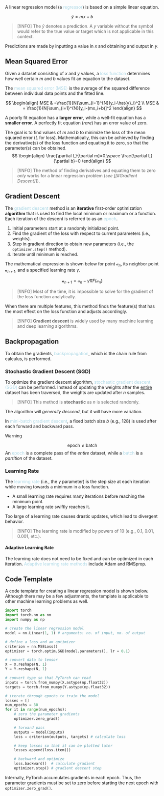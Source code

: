 A linear regression model (a <span style = "color:lightblue">regressor</span>) is based on a simple linear equation.

$$\hat{y}=mx+b$$
> [!INFO]
> The $\hat{y}$ denotes a prediction. A $y$ variable without the symbol would refer to the true value or target which is not applicable in this context.

Predictions are made by inputting a value in $x$ and obtaining and output in $y$.

## Mean Squared Error
Given a dataset consisting of $x$ and $y$ values, a <span style = "color:lightblue">loss function</span> determines how well certain $m$ and $b$ values fit an equation to the dataset.

The <span style = "color:lightblue">mean squared error (MSE)</span> is the average of the squared difference between individual data points and the fitted line.

$$
\begin{align}
	MSE & =\frac{1}{N}\sum_{i=1}^{N}(y_i-\hat{y}_i)^2 \\
	MSE & = \frac{1}{N}\sum_{i=1}^{N}[y_i-(mx_i+b)]^2
\end{align}
$$

A poorly fit equation has a **larger error**, while a well-fit equation has a **smaller error**. A perfectly fit equation (*rare*) has an error value of zero.

The goal is to find values of $m$ and $b$ to minimize the loss of the mean squared error ($L$ for loss). Mathematically, this can be achieved by finding the derivative(s) of the loss function and equating it to zero, so that the parameter(s) can be obtained.
$$
\begin{align}
	\frac{\partial L}{\partial m}=0;\space \frac{\partial L}{\partial b}=0
\end{align}
$$

> [!INFO]
> The method of finding derivatives and equating them to zero *only* works for a linear regression problem (*see [[#Gradient Descent]]*).

## Gradient Descent
The <span style = "color:lightblue">gradient descent</span> method is an **iterative** first-order optimization **algorithm** that is used to find the local minimum or maximum or a function. Each iteration of the descent is referred to as an <span style = "color:lightblue">epoch</span>.
1. Initial parameters start at a randomly initialized point.
2. Find the gradient of the loss with respect to current parameters (i.e., weights).
3. Step in gradient direction to obtain new parameters (i.e., the `optimizer.step()` method).
4. Iterate until minimum is reached.

The mathematical expression is shown below for point $\mathcal{a}_n$, its neighbor point $\mathcal{a}_{n+1}$, and a specified learning rate $\gamma$.

$$\mathcal{a}_{n+1}=\mathcal{a}_n-\gamma\nabla{F(\mathcal{a}_n)}$$

> [!INFO]
> Most of the time, it is impossible to solve for the gradient of the loss function analytically.

When there are multiple features, this method finds the feature(s) that has the most effect on the loss function and adjusts accordingly.

> [!INFO]
> **Gradient descent** is widely used by many machine learning and deep learning algorithms.

## Backpropagation
To obtain the gradients, <span style = "color:lightblue">backpropagation</span>, which is the chain rule from calculus, is performed.

### Stochastic Gradient Descent (SGD)
To optimize the gradient descent algorithm, <span style = "color:lightblue">stochastic gradient descent (SGD)</span> can be performed. Instead of updating the weights after the <u>entire</u> dataset has been traversed, the weights are updated after $n$ samples.

> [!INFO]
> This method is **stochastic** as $n$ is selected randomly.

The algorithm will *generally descend*, but it will have more variation.

In <span style = "color:lightblue">mini-batch gradient descent</span>, a fixed batch size $b$ (e.g., $128$) is used after each forward and backward pass.

> [!WARNING]
> $$\text{epoch}\neq\text{batch}$$
> An <span style = "color:lightblue">epoch</span> is a complete pass of the *entire* dataset, while a <span style = "color:lightblue">batch</span> is a *partition* of the dataset.

### Learning Rate
The <span style = "color:lightblue">learning rate</span> (i.e., the $\gamma$ parameter) is the step size at each iteration while moving towards a minimum in a loss function.
- A small learning rate requires many iterations before reaching the minimum point.
- A large learning rate swiftly reaches it.

Too large of a learning rate causes drastic updates, which lead to divergent behavior.

> [!INFO]
> The learning rate is modified by powers of $10$ (e.g., $0.1$, $0.01$, $0.001$, etc.).

#### Adaptive Learning Rate
The learning rate does not need to be fixed and can be optimized in each iteration. <span style = "color:lightblue">Adaptive learning rate methods</span> include Adam and RMSprop.

## Code Template
A code template for creating a linear regression model is shown below. Although there may be a few adjustments, the template is applicable to other machine learning problems as well.

```python
import torch
import torch.nn as nn
import numpy as np

# create the linear regression model
model = nn.Linear(1, 1) # arguments: no. of input, no. of output

# define a loss and an optimizer
criterion = nn.MSELoss()
optimizer = torch.optim.SGD(model.parameters(), lr = 0.1)

# convert data to tensor
X = X.reshape(N, 1)
Y = Y.reshape(N, 1)

# convert type so that PyTorch can read
inputs = torch.from_numpy(X.astype(np.float32))
targets = torch.from_numpy(Y.astype(np.float32))

# iterate through epochs to train the model
losses = []
num_epochs = 30
for it in range(num_epochs):
	# zero the parameter gradients
	optimizer.zero_grad()

	# forward pass
	outputs = model(inputs)
	loss = criterion(outputs, targets) # calculate loss

	# keep losses so that it can be plotted later
	losses.append(loss.item())

	# backward and optimize
	loss.backward()  # calculate gradient
	optimizer.step() # gradient descent step
```

Internally, PyTorch accumulates gradients in each epoch. Thus, the parameter gradients must be set to zero before starting the next epoch with `optimizer.zero_grad()`.